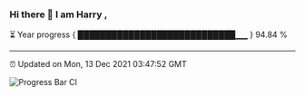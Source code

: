 ### Hi there 👋 I am Harry , 

⏳ Year progress { ████████████████████████████▁▁ } 94.84 %

---

⏰ Updated on Mon, 13 Dec 2021 03:47:52 GMT

![Progress Bar CI](https://github.com/duykhang68/duykhang68/workflows/Progress%20Bar%20CI/badge.svg)
